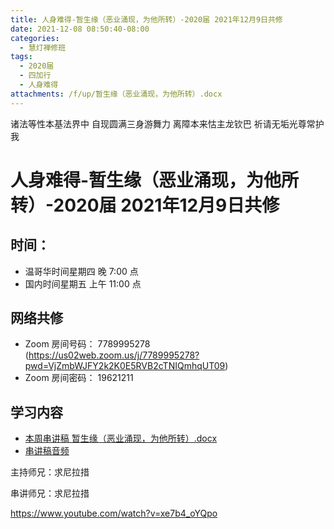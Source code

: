 ```yaml
---
title: 人身难得-暂生缘（恶业涌现，为他所转）-2020届 2021年12月9日共修
date: 2021-12-08 08:50:40-08:00
categories:
  - 慧灯禅修班
tags:
  - 2020届
  - 四加行
  - 人身难得
attachments: /f/up/暂生缘（恶业涌现，为他所转）.docx
---
```

诸法等性本基法界中 自现圆满三身游舞力 
离障本来怙主龙钦巴 祈请无垢光尊常护我

# 人身难得-暂生缘（恶业涌现，为他所转）-2020届 2021年12月9日共修

## 时间：

* 温哥华时间星期四 晚 7:00 点
* 国内时间星期五 上午 11:00 点

## 网络共修

* Zoom 房间号码： 7789995278 (<https://us02web.zoom.us/j/7789995278?pwd=VjZmbWJFY2k2K0E5RVB2cTNIQmhqUT09>)
* Zoom 房间密码： 19621211

## 学习内容

* [本周串讲稿 暂生缘（恶业涌现，为他所转）.docx](https://s3.ap-northeast-1.wasabisys.com/hdcx/hdv/f/up/暂生缘（恶业涌现，为他所转）.docx)
* [串讲稿音频](https://s3.ap-northeast-1.wasabisys.com/hdcx/hdv/f/up/20211210_暂生缘（恶业涌现，为他所转）_求尼拉措.m4a)

主持师兄：求尼拉措

串讲师兄：求尼拉措

<https://www.youtube.com/watch?v=xe7b4_oYQpo>